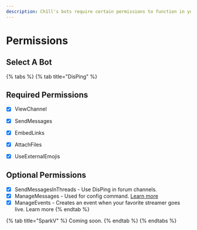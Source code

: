```yaml
---
description: Ch1ll's bots require certain permissions to function in your server.
---
```


# Permissions

## Select A Bot

{% tabs %}
{% tab title="DisPing" %}
## Required Permissions

* [x] ViewChannel
* [x] SendMessages
* [x] EmbedLinks
* [x] AttachFiles
* [x] UseExternalEmojis



## Optional Permissions

* [x] SendMessagesInThreads - Use DisPing in forum channels.
* [x] ManageMessages - Used for config command. [Learn more](broken-reference)
* [x] ManageEvents - Creates an event when your favorite streamer goes live. Learn more
{% endtab %}

{% tab title="SparkV" %}
Coming soon.
{% endtab %}
{% endtabs %}
